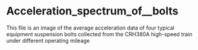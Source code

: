 # Acceleration_spectrum_of__bolts
This file is an image of the average acceleration data of four typical equipment suspension bolts collected from the CRH380A high-speed train under different operating mileage

